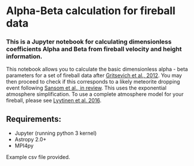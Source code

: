 # Alpha-Beta calculation for fireball data
### This is a Jupyter notebook for calculating dimensionless coefficients Alpha and Beta from fireball velocity and height information. 

This notebook allows you to calculate the basic dimensionless alpha - beta parameters for a set of fireball data after [Gritsevich et al., 2012]( https://doi.org/10.1134/S0010952512010017). 
You may then proceed to check if this corresponds to a likely meteorite dropping event following [Sansom et al., in review]().
This uses the exponential atmosphere simplification. To use a complete atmosphere model for your fireball, please see [Lyytinen et al. 2016](https://doi.org/10.1016/j.pss.2015.10.012).

## Requirements:
- Jupyter (running python 3 kernel)
- Astropy 2.0+
- MPI4py

Example csv file provided.
